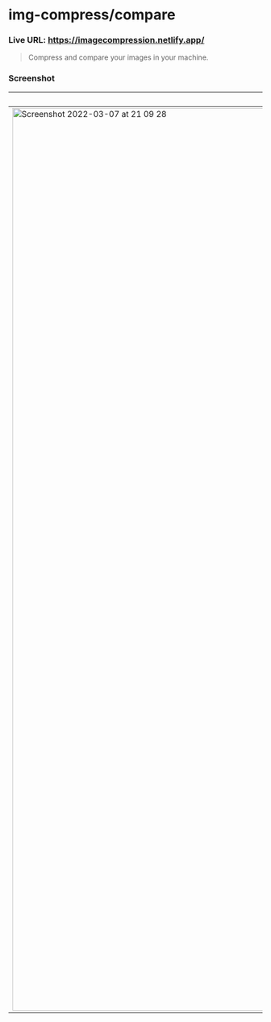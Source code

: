 # img-compress/compare
### Live URL: https://imagecompression.netlify.app/
> Compress and compare your images in your machine.
### Screenshot
|Dark|Light|
|-|-|
|<img width="1792" alt="Screenshot 2022-03-07 at 21 09 28" src="https://user-images.githubusercontent.com/26146760/157066530-d432db8c-db06-43a1-8ea2-315aa20fe973.png">|<img width="1792" alt="Screenshot 2022-03-07 at 21 09 41" src="https://user-images.githubusercontent.com/26146760/157066478-20541c1a-27ab-49e3-82dd-55862aad2747.png">|
